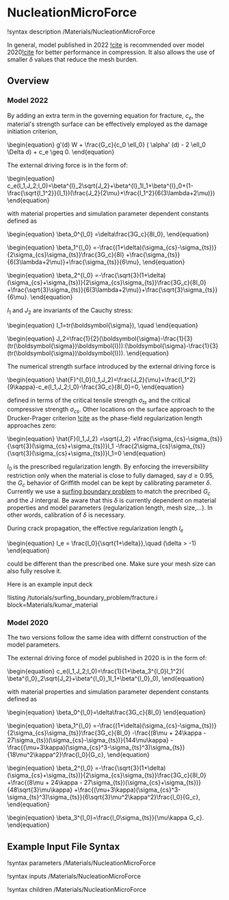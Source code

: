 # NucleationMicroForce

!syntax description /Materials/NucleationMicroForce

In general, model published in 2022 [!cite](https://doi.org/10.1007/s10704-022-00653-z) is recommended over model 2020[!cite](https://doi.org/10.1016/j.jmps.2020.104027) for better performance in compression. It also allows the use of smaller $\delta$ values that reduce the mesh burden.

## Overview 

### Model 2022

By adding an extra term in the governing equation for fracture, $c_e$, the material's strength surface can be effectively employed as the damage initiation criterion,

\begin{equation}
g'(d) W + \frac{G_c}{c_0 \ell_0} ( \alpha' (d) - 2 \ell_0 \Delta d)  + c_e \geq 0.
\end{equation}

The external driving force is in the form of:

\begin{equation}
    c_e(I_1,J_2;l_0)=\beta^{l}_2\sqrt{J_2}+\beta^{l}_1I_1+\beta^{l}_0+(1-\frac{\sqrt{I_1^2}}{I_1})(\frac{J_2}{2\mu}+\frac{I_1^2}{6(3\lambda+2\mu)})
\end{equation}

with material properties and simulation parameter dependent constants defined as

\begin{equation}
\beta_0^{l_0}
=\delta\frac{3G_c}{8l_0},
\end{equation}

\begin{equation}
\beta_1^{l_0}
=-\frac{(1+\delta)(\sigma_{cs}-\sigma_{ts})}{2\sigma_{cs}\sigma_{ts}}\frac{3G_c}{8l}
+\frac{\sigma_{ts}}{6(3\lambda+2\mu)}+\frac{\sigma_{ts}}{6\mu},
\end{equation}

\begin{equation}
\beta_2^{l_0}
=-\frac{\sqrt{3}(1+\delta)(\sigma_{cs}+\sigma_{ts})}{2\sigma_{cs}\sigma_{ts}}\frac{3G_c}{8l_0}
+\frac{\sqrt{3}\sigma_{ts}}{6(3\lambda+2\mu)}+\frac{\sqrt{3}\sigma_{ts}}{6\mu}.
\end{equation}

$I_1$ and $J_2$ are invariants of the Cauchy stress:

\begin{equation}
    I_1=tr(\boldsymbol{\sigma}), \quad
\end{equation}

\begin{equation}
    J_2=\frac{1}{2}(\boldsymbol{\sigma}-\frac{1}{3}(tr(\boldsymbol{\sigma})\boldsymbol{I})):(\boldsymbol{\sigma}-\frac{1}{3}(tr(\boldsymbol{\sigma})\boldsymbol{I})).
\end{equation}

The numerical strength surface introduced by the external driving force is

\begin{equation}
\hat{F}^{l_0}(I_1,J_2)=\frac{J_2}{\mu}+\frac{I_1^2}{9\kappa}-c_e(I_1,J_2;l_0)-\frac{3G_c}{8l_0}=0,
\end{equation}

defined in terms of the critical tensile strength $\sigma_{ts}$ and the critical compressive strength $\sigma_{cs}$. Other locations on the surface approach to the Drucker-Prager criterion [!cite](https://www.jstor.org/stable/43633942) as the phase-field regularization length approaches zero:

\begin{equation}
    \hat{F}(I_1,J_2)
    =\sqrt{J_2}
    +\frac{\sigma_{cs}-\sigma_{ts}}{\sqrt{3}(\sigma_{cs}+\sigma_{ts})}I_1
    -\frac{2\sigma_{cs}\sigma_{ts}}{\sqrt{3}(\sigma_{cs}+\sigma_{ts})}I_1=0
\end{equation}

$l_0$ is the prescribed regularization length. By enforcing the irreversibility restriction only when the material is close to fully damaged, say $d\ge 0.95$, the $G_c$ behavior of Griffith model can be kept by calibrating parameter $\delta$. Currently we use a [surfing boundary problem](tutorials/12_surfing_boundary_problem.md) to match the precribed $G_c$ and the J intergral. Be aware that this $\delta$ is currently dependent on material properties and model parameters (regularization length, mesh size,...). In other words, calibration of $\delta$ is necessary.

During crack propagation, the effective regularization length $l_e$ 

\begin{equation}
l_e = \frac{l_0}{\sqrt{1+\delta}},\quad (\delta > -1)
\end{equation}

could be different than the prescribed one. Make sure your mesh size can also fully resolve it.

Here is an example input deck

!listing /tutorials/surfing_boundary_problem/fracture.i block=Materials/kumar_material

### Model 2020

The two versions follow the same idea with differnt construction of the model parameters.

The external driving force of model published in 2020 is in the form of:

\begin{equation}
    c_e(I_1,J_2;l_0)=\frac{1}{1+\beta_3^{l_0}I_1^2}( \beta^{l_0}_2\sqrt{J_2}+\beta^{l_0}_1I_1+\beta^{l_0}_0),
\end{equation} 

with material properties and simulation parameter dependent constants defined as

\begin{equation}
\beta_0^{l_0}=\delta\frac{3G_c}{8l_0}
\end{equation}

\begin{equation}
\beta_1^{l_0}
=-\frac{(1+\delta)(\sigma_{cs}-\sigma_{ts})}{2\sigma_{cs}\sigma_{ts}}\frac{3G_c}{8l_0}
-\frac{(8\mu + 24\kappa - 27\sigma_{ts})(\sigma_{cs}-\sigma_{ts})}{144\mu\kappa}
-\frac{(\mu+3\kappa)(\sigma_{cs}^3-\sigma_{ts}^3)\sigma_{ts}}{18\mu^2\kappa^2}\frac{l_0}{G_c},
\end{equation}

\begin{equation}
\beta_2^{l_0}
=-\frac{\sqrt{3}(1+\delta)(\sigma_{cs}+\sigma_{ts})}{2\sigma_{cs}\sigma_{ts}}\frac{3G_c}{8l_0}
+\frac{(8\mu + 24\kappa - 27\sigma_{ts})(\sigma_{cs}+\sigma_{ts})}{48\sqrt{3}\mu\kappa}
+\frac{(\mu+3\kappa)(\sigma_{cs}^3-\sigma_{ts}^3)\sigma_{ts}}{6\sqrt{3}\mu^2\kappa^2}\frac{l_0}{G_c},
\end{equation}

\begin{equation}
\beta_3^{l_0}=\frac{l_0\sigma_{ts}}{\mu\kappa G_c}.
\end{equation}

## Example Input File Syntax

!syntax parameters /Materials/NucleationMicroForce

!syntax inputs /Materials/NucleationMicroForce

!syntax children /Materials/NucleationMicroForce
